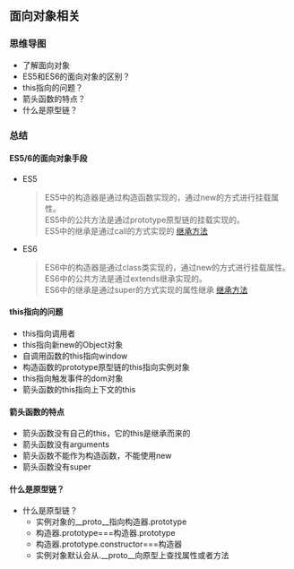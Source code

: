 ## 面向对象相关

### 思维导图
- 了解面向对象
- ES5和ES6的面向对象的区别？
- this指向的问题？
- 箭头函数的特点？
- 什么是原型链？

### 总结
#### ES5/6的面向对象手段
- ES5
    > ES5中的构造器是通过构造函数实现的，通过new的方式进行挂载属性。  
    > ES5中的公共方法是通过prototype原型链的挂载实现的。  
    > ES5中的继承是通过call的方式实现的
    [继承方法](../../images/d23d6f01475602d5a9e5a388e96a86621b9ca6c9411ca1adcf9bcf0a190406e1.png)  
- ES6
    > ES6中的构造器是通过class类实现的，通过new的方式进行挂载属性。  
    > ES6中的公共方法是通过extends继承实现的。  
    > ES6中的继承是通过super的方式实现的属性继承
    [继承方法](../../images/47fd09312ab327208d6fd7f5b105949d5a81c026504983fea3f3efce5c070996.png)  

#### this指向的问题
- this指向调用者
- this指向新new的Object对象
- 自调用函数的this指向window
- 构造函数的prototype原型链的this指向实例对象
- this指向触发事件的dom对象
- 箭头函数的this指向上下文的this
#### 箭头函数的特点
- 箭头函数没有自己的this，它的this是继承而来的
- 箭头函数没有arguments
- 箭头函数不能作为构造函数，不能使用new 
- 箭头函数没有super

#### 什么是原型链？
- 什么是原型链？
  - 实例对象的__proto__指向构造器.prototype
  - 构造器.prototype===构造器.prototype
  - 构造器.prototype.constructor===构造器
  - 实例对象默认会从.__proto__向原型上查找属性或者方法